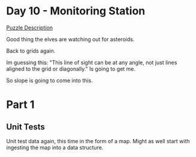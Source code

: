 # Day 10 - Monitoring Station

[Puzzle Description](https://adventofcode.com/2019/day/10)

Good thing the elves are watching out for asteroids.

Back to grids again.

Im guessing this: "This line of sight can be at any angle, not just lines aligned to the grid or diagonally." Is going to get me.

So slope is going to come into this.

# Part 1

## Unit Tests

Unit test data again, this time in the form of a map. Might as well start with ingesting the map into a data structure.